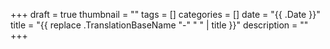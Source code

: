 +++
draft = true
thumbnail = ""
tags = []
categories = []
date = "{{ .Date }}"
title = "{{ replace .TranslationBaseName "-" " " | title }}"
description = ""
+++
